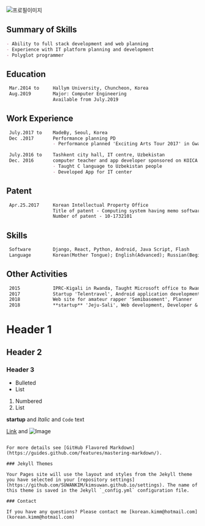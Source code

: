 ![프로필이미지](https://raw.githubusercontent.com/SUWANKIM/kimsuwan.github.io/master/pic.jpg)

## Summary of Skills

```markdown
- Ability to full stack development and web planning
- Experience with IT platform planning and development
- Polyglot programmer
```


## Education
```markdown
 Mar.2014 to     Hallym University, Chuncheon, Korea
 Aug.2019        Major: Computer Engineering
                 Available from July.2019
```


## Work Experience
```markdown
 July.2017 to    MadeBy, Seoul, Korea
 Dec .2017       Performance planning PD
                 - Performance planned 'Exciting Arts Tour 2017' in Gwangju, Korea

 July.2016 to    Tashkent city hall, IT centre, Uzbekistan
 Dec. 2016       computer teacher and app developer sponsored on KOICA
                 - Taught C language to Uzbekistan people
                 - Developed App for IT center
```


## Patent
```markdown
 Apr.25.2017     Korean Intellectual Property Office
                 Title of patent - Computing system having memo software and method controlling of the same
                 Number of patent - 10-1732101
```


## Skills
```markdown
 Software        Django, React, Python, Android, Java Script, Flash
 Language        Korean(Mother Tongue); English(Advanced); Russian(Beginner)
```


## Other Activities
```markdown
 2015            IPRC-Kigali in Rwanda, Taught Microsoft office to Rwanda people, Volunteer
 2017            Startup 'Telentravel', Android application development, Developer & Planner
 2018            Web site for amateur rapper 'Semibasement', Planner
 2018            **startup** 'Jeju-Sali', Web development, Developer & CEO
 ```

# Header 1
## Header 2
### Header 3

- Bulleted
- List

1. Numbered
2. List

**startup** and _Italic_ and `Code` text

[Link](url) and ![Image](src)
```

For more details see [GitHub Flavored Markdown](https://guides.github.com/features/mastering-markdown/).

### Jekyll Themes

Your Pages site will use the layout and styles from the Jekyll theme you have selected in your [repository settings](https://github.com/SUWANKIM/kimsuwan.github.io/settings). The name of this theme is saved in the Jekyll `_config.yml` configuration file.

### Contact

If you have any questions? Please contact me [korean.kimm@hotmail.com](korean.kimm@hotmail.com)
